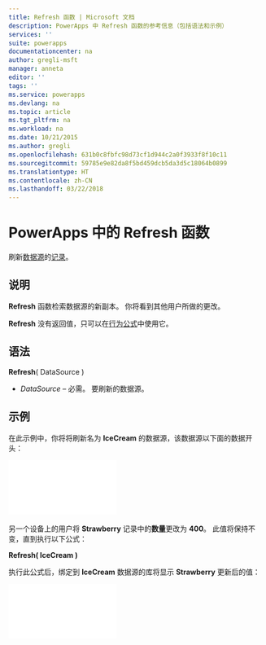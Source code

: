 ```yaml
---
title: Refresh 函数 | Microsoft 文档
description: PowerApps 中 Refresh 函数的参考信息（包括语法和示例）
services: ''
suite: powerapps
documentationcenter: na
author: gregli-msft
manager: anneta
editor: ''
tags: ''
ms.service: powerapps
ms.devlang: na
ms.topic: article
ms.tgt_pltfrm: na
ms.workload: na
ms.date: 10/21/2015
ms.author: gregli
ms.openlocfilehash: 631b0c8fbfc98d73cf1d944c2a0f3933f8f10c11
ms.sourcegitcommit: 59785e9e82da8f5bd459dcb5da3d5c18064b0899
ms.translationtype: HT
ms.contentlocale: zh-CN
ms.lasthandoff: 03/22/2018
---
```

# <a name="refresh-function-in-powerapps"></a>PowerApps 中的 Refresh 函数
刷新[数据源](../working-with-data-sources.md)的[记录](../working-with-tables.md#records)。

## <a name="description"></a>说明
**Refresh** 函数检索数据源的新副本。  你将看到其他用户所做的更改。

**Refresh** 没有返回值，只可以在[行为公式](../working-with-formulas-in-depth.md)中使用它。

## <a name="syntax"></a>语法
**Refresh**( DataSource )

* *DataSource* – 必需。 要刷新的数据源。

## <a name="example"></a>示例
在此示例中，你将将刷新名为 **IceCream** 的数据源，该数据源以下面的数据开头：

![](media/function-refresh/icecream.png)

另一个设备上的用户将 **Strawberry** 记录中的**数量**更改为 **400**。  此值将保持不变，直到执行以下公式：

**Refresh( IceCream )**

执行此公式后，绑定到 **IceCream** 数据源的库将显示 **Strawberry** 更新后的值：

![](media/function-refresh/icecream-after.png)

